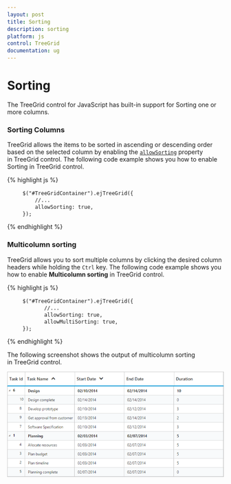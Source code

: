 ```yaml
---
layout: post
title: Sorting
description: sorting
platform: js
control: TreeGrid
documentation: ug
---
```


# Sorting

The TreeGrid control for JavaScript has built-in support for Sorting one or more columns.

### Sorting Columns

TreeGrid allows the items to be sorted in ascending or descending order based on the selected column by enabling the [`allowSorting`](/js/api/ejtreegrid#allowsortingspan-classtype-signature-type-booleanbooleanspan "allowSorting") property in TreeGrid control. The following code example shows you how to enable Sorting in TreeGrid control.

{% highlight js %}

         $("#TreeGridContainer").ejTreeGrid({
             //...
             allowSorting: true,
         });

{% endhighlight %}

### Multicolumn sorting

TreeGrid allows you to sort multiple columns by clicking the desired column headers while holding the `Ctrl` key. The following code example shows you how to enable **Multicolumn sorting** in TreeGrid control.

{% highlight js %}

         $("#TreeGridContainer").ejTreeGrid({
                //...
                allowSorting: true,
                allowMultiSorting: true,
         });


{% endhighlight %}

The following screenshot shows the output of multicolumn sorting in TreeGrid control.

![](/js/TreeGrid/Sorting_images/Sorting_img1.png)
